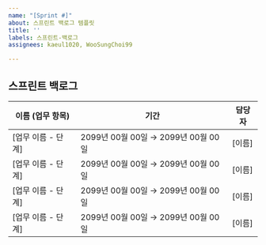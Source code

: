 ```yaml
---
name: "[Sprint #]"
about: 스프린트 백로그 템플릿
title: ''
labels: 스프린트-백로그
assignees: kaeul1020, WooSungChoi99

---
```


## 스프린트 백로그

| 이름 (업무 항목)                     | 기간                               | 담당자 |
|--------------------------------------|------------------------------------|--------|
| [업무 이름 - 단계]                   | 2099년 00월 00일 → 2099년 00월 00일 | [이름] |
| [업무 이름 - 단계]                   | 2099년 00월 00일 → 2099년 00월 00일 | [이름] |
| [업무 이름 - 단계]                   | 2099년 00월 00일 → 2099년 00월 00일 | [이름] |
| [업무 이름 - 단계]                   | 2099년 00월 00일 → 2099년 00월 00일 | [이름] |
